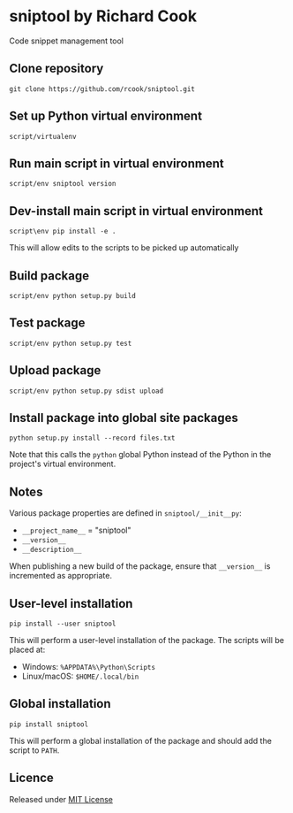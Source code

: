 # sniptool by Richard Cook

Code snippet management tool

## Clone repository

```
git clone https://github.com/rcook/sniptool.git
```

## Set up Python virtual environment

```
script/virtualenv
```

## Run main script in virtual environment

```
script/env sniptool version
```

## Dev-install main script in virtual environment

```
script\env pip install -e .
```

This will allow edits to the scripts to be picked up automatically

## Build package

```
script/env python setup.py build
```

## Test package

```
script/env python setup.py test
```

## Upload package

```
script/env python setup.py sdist upload
```

## Install package into global site packages

```
python setup.py install --record files.txt
```

Note that this calls the `python` global Python instead of the Python in the project's virtual environment.

## Notes

Various package properties are defined in `sniptool/__init__py`:

* `__project_name__` = "sniptool"
* `__version__`
* `__description__`

When publishing a new build of the package, ensure that `__version__` is incremented as appropriate.

## User-level installation

```
pip install --user sniptool
```

This will perform a user-level installation of the package. The scripts will be placed at:

* Windows: `%APPDATA%\Python\Scripts`
* Linux/macOS: `$HOME/.local/bin`

## Global installation

```
pip install sniptool
```

This will perform a global installation of the package and should add the script to `PATH`.

## Licence

Released under [MIT License][licence]

[licence]: LICENSE
